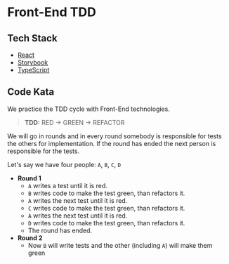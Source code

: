 # Front-End TDD

## Tech Stack

* [React](https://reactjs.org/)
* [Storybook](https://storybook.js.org/)
* [TypeScript](https://www.typescriptlang.org/)

## Code Kata

We practice the TDD cycle with Front-End technologies.

> **TDD:**
> RED -> GREEN -> REFACTOR

We will go in rounds and in every round somebody is responsible for tests
the others for implementation.
If the round has ended the next person is responsible for the tests.

Let's say we have four people: `A`, `B`, `C`, `D`

* **Round 1**  
  * `A` writes a test until it is red.
  * `B` writes code to make the test green, than refactors it.
  * `A` writes the next test until it is red.
  * `C` writes code to make the test green, than refactors it.
  * `A` writes the next test until it is red.
  * `D` writes code to make the test green, than refactors it.
  * The round has ended.  
* **Round 2**
  * Now `B` will write tests and the other (including `A`) will make them green
